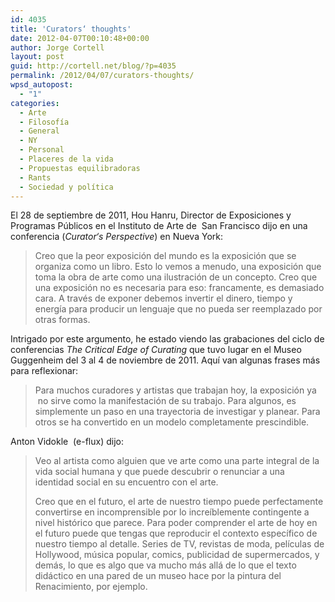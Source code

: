 ```yaml
---
id: 4035
title: 'Curators‘ thoughts'
date: 2012-04-07T00:10:48+00:00
author: Jorge Cortell
layout: post
guid: http://cortell.net/blog/?p=4035
permalink: /2012/04/07/curators-thoughts/
wpsd_autopost:
  - "1"
categories:
  - Arte
  - Filosofí­a
  - General
  - NY
  - Personal
  - Placeres de la vida
  - Propuestas equilibradoras
  - Rants
  - Sociedad y polí­tica
---
```

El 28 de septiembre de 2011, Hou Hanru, Director de Exposiciones y Programas Públicos en el Instituto de Arte de  San Francisco dijo en una conferencia (_Curator‘s Perspective_) en Nueva York:

> Creo que la peor exposición del mundo es la exposición que se organiza como un libro. Esto lo vemos a menudo, una exposición que toma la obra de arte como una ilustración de un concepto. Creo que una exposición no es necesaria para eso: francamente, es demasiado cara. A través de exponer debemos invertir el dinero, tiempo y energía para producir un lenguaje que no pueda ser reemplazado por otras formas.

Intrigado por este argumento, he estado viendo las grabaciones del ciclo de conferencias _The Critical Edge of Curating_ que tuvo lugar en el Museo Guggenheim del 3 al 4 de noviembre de 2011. Aquí van algunas frases más para reflexionar:

> Para muchos curadores y artistas que trabajan hoy, la exposición ya  no sirve como la manifestación de su trabajo. Para algunos, es simplemente un paso en una trayectoria de investigar y planear. Para otros se ha convertido en un modelo completamente prescindible.

Anton Vidokle  (e-flux) dijo:

> Veo al artista como alguien que ve arte como una parte integral de la vida social humana y que puede descubrir o renunciar a una identidad social en su encuentro con el arte.
> 
> Creo que en el futuro, el arte de nuestro tiempo puede perfectamente convertirse en incomprensible por lo increíblemente contingente a nivel histórico que parece. Para poder comprender el arte de hoy en el futuro puede que tengas que reproducir el contexto específico de nuestro tiempo al detalle. Series de TV, revistas de moda, películas de Hollywood, música popular, comics, publicidad de supermercados, y demás, lo que es algo que va mucho más allá de lo que el texto didáctico en una pared de un museo hace por la pintura del Renacimiento, por ejemplo.